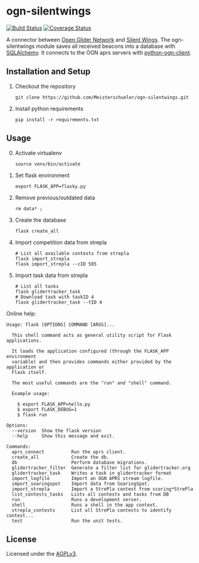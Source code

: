 # ogn-silentwings

[![Build Status](https://travis-ci.org/Meisterschueler/ogn-silentwings.svg?branch=master)](https://travis-ci.org/Meisterschueler/ogn-silentwings)
[![Coverage Status](https://img.shields.io/coveralls/Meisterschueler/ogn-silentwings.svg)](https://coveralls.io/r/Meisterschueler/ogn-silentwings)

A connector between  [Open Glider Network](http://wiki.glidernet.org/) and [Silent Wings](http://www.silentwings.no).
The ogn-silentwings module saves all received beacons into a database with [SQLAlchemy](http://www.sqlalchemy.org/).
It connects to the OGN aprs servers with [python-ogn-client](https://github.com/glidernet/python-ogn-client).


## Installation and Setup
1. Checkout the repository

   ```
   git clone https://github.com/Meisterschueler/ogn-silentwings.git
   ```

2. Install python requirements

    ```
    pip install -r requirements.txt
    ```

## Usage

0. Activate virtualenv

    ```
    source venv/bin/activate
    ```

1. Set flask environment

    ```
    export FLASK_APP=flasky.py
    ```

2. Remove previous/outdated data

    ```
    rm data* ;
    ```

3. Create the database

    ```
    flask create_all
    ```

4. Import competition data from strepla

    ```
    # List all available contests from strepla
    flask import_strepla
    flask import_strepla --cID 505
    ```

5. Import task data from strepla

    ```
    # List all tasks
    flask glidertracker_task
    # Download task with taskID 4
    flask glidertracker_task --tID 4
    ```

Online help:
```
Usage: flask [OPTIONS] COMMAND [ARGS]...

  This shell command acts as general utility script for Flask applications.

  It loads the application configured (through the FLASK_APP environment
  variable) and then provides commands either provided by the application or
  Flask itself.

  The most useful commands are the "run" and "shell" command.

  Example usage:

    $ export FLASK_APP=hello.py
    $ export FLASK_DEBUG=1
    $ flask run

Options:
  --version  Show the flask version
  --help     Show this message and exit.

Commands:
  aprs_connect          Run the aprs client.
  create_all            Create the db.
  db                    Perform database migrations.
  glidertracker_filter  Generate a filter list for glidertracker.org
  glidertracker_task    Writes a task in glidertracker format
  import_logfile        Import an OGN APRS stream logfile.
  import_soaringspot    Import data from SoaringSpot.
  import_strepla        Import a StrePla contest from scoring*StrePla
  list_contests_tasks   Lists all contests and tasks from DB
  run                   Runs a development server.
  shell                 Runs a shell in the app context.
  strepla_contests      List all StrePla contests to identify contest...
  test                  Run the unit tests.
```

## License
Licensed under the [AGPLv3](LICENSE).
